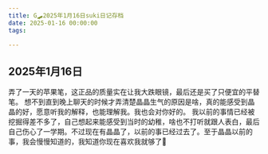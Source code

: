 ```yaml
---
title: G🛹2025年1月16日suki日记存档
date: 2025-01-16 00:00:00
tags:

---
```


## 2025年1月16日

弄了一天的苹果笔，这正品的质量实在让我大跌眼镜，最后还是买了只便宜的平替笔。
想不到直到晚上聊天的时候才弄清楚晶晶生气的原因是啥，真的能感受到晶晶的好，愿意听我的解释，也能理解我。我也会对你好的。
我以前的事情已经被挖掘得差不多了，自己想起来能感受到当时的幼稚，啥也不打听就跟人表白，最后自己伤心了一学期。不过现在有晶晶了，以前的事已经过去了。至于晶晶以前的事，我会慢慢知道的，我知道你现在喜欢我就够了🥰
